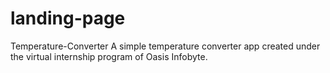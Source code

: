 # landing-page
Temperature-Converter A simple temperature converter app created under the virtual internship program of Oasis Infobyte.
